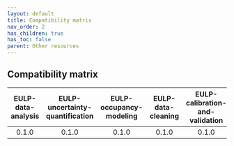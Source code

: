 ```yaml
---
layout: default
title: Compatibility matrix
nav_order: 2
has_children: true
has_toc: false
parent: Other resources
---
```


Compatibility matrix
--------------------
|EULP-data-analysis|EULP-uncertainty-quantification|EULP-occupancy-modeling|EULP-data-cleaning|EULP-calibration-and-validation|
|:-----:|:-----:|:-----:|:-----:|:-----:|
| 0.1.0 | 0.1.0 | 0.1.0 | 0.1.0 | 0.1.0 |
